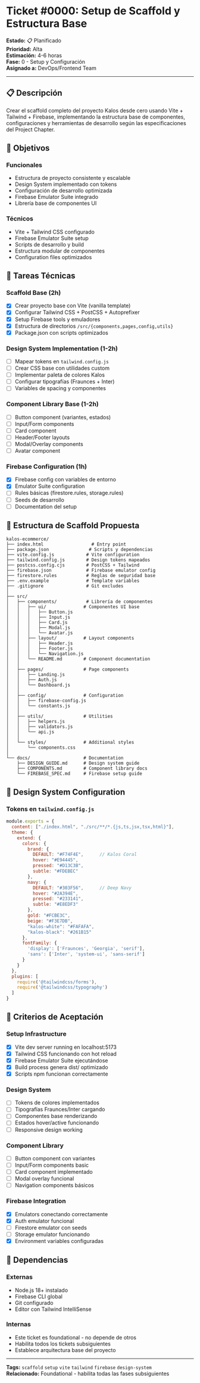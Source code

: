 # Ticket #0000: Setup de Scaffold y Estructura Base

**Estado:** 📋 Planificado  
**Prioridad:** Alta  
**Estimación:** 4-6 horas  
**Fase:** 0 - Setup y Configuración  
**Asignado a:** DevOps/Frontend Team  

---

## 📋 Descripción

Crear el scaffold completo del proyecto Kalos desde cero usando Vite + Tailwind + Firebase, implementando la estructura base de componentes, configuraciones y herramientas de desarrollo según las especificaciones del Project Chapter.

## 🎯 Objetivos

### Funcionales
- Estructura de proyecto consistente y escalable
- Design System implementado con tokens
- Configuración de desarrollo optimizada
- Firebase Emulator Suite integrado
- Librería base de componentes UI

### Técnicos
- Vite + Tailwind CSS configurado
- Firebase Emulator Suite setup
- Scripts de desarrollo y build
- Estructura modular de componentes
- Configuration files optimizados

## 🔧 Tareas Técnicas

### Scaffold Base (2h)
- [x] Crear proyecto base con Vite (vanilla template)
- [x] Configurar Tailwind CSS + PostCSS + Autoprefixer
- [x] Setup Firebase tools y emuladores
- [x] Estructura de directorios `/src/{components,pages,config,utils}`
- [x] Package.json con scripts optimizados

### Design System Implementation (1-2h)
- [ ] Mapear tokens en `tailwind.config.js`
- [ ] Crear CSS base con utilidades custom
- [ ] Implementar paleta de colores Kalos
- [ ] Configurar tipografías (Fraunces + Inter)
- [ ] Variables de spacing y componentes

### Component Library Base (1-2h)
- [ ] Button component (variantes, estados)
- [ ] Input/Form components
- [ ] Card component
- [ ] Header/Footer layouts
- [ ] Modal/Overlay components
- [ ] Avatar component

### Firebase Configuration (1h)
- [x] Firebase config con variables de entorno
- [x] Emulator Suite configuration
- [ ] Rules básicas (firestore.rules, storage.rules)
- [ ] Seeds de desarrollo
- [ ] Documentation del setup

## 📁 Estructura de Scaffold Propuesta

```
kalos-ecommerce/
├── index.html                  # Entry point
├── package.json               # Scripts y dependencias
├── vite.config.js            # Vite configuration
├── tailwind.config.js        # Design tokens mapeados
├── postcss.config.cjs        # PostCSS + Tailwind
├── firebase.json             # Firebase emulator config
├── firestore.rules           # Reglas de seguridad base
├── .env.example              # Template variables
├── .gitignore                # Git excludes
│
├── src/
│   ├── components/           # Librería de componentes
│   │   ├── ui/              # Componentes UI base
│   │   │   ├── Button.js
│   │   │   ├── Input.js
│   │   │   ├── Card.js
│   │   │   ├── Modal.js
│   │   │   └── Avatar.js
│   │   ├── layout/          # Layout components
│   │   │   ├── Header.js
│   │   │   ├── Footer.js
│   │   │   └── Navigation.js
│   │   └── README.md        # Component documentation
│   │
│   ├── pages/               # Page components
│   │   ├── Landing.js
│   │   ├── Auth.js
│   │   └── Dashboard.js
│   │
│   ├── config/              # Configuration
│   │   ├── firebase-config.js
│   │   └── constants.js
│   │
│   ├── utils/               # Utilities
│   │   ├── helpers.js
│   │   ├── validators.js
│   │   └── api.js
│   │
│   └── styles/              # Additional styles
│       └── components.css
│
└── docs/                    # Documentation
    ├── DESIGN_GUIDE.md      # Design system guide
    ├── COMPONENTS.md        # Component library docs
    └── FIREBASE_SPEC.md     # Firebase setup guide
```

## 🎨 Design System Configuration

### Tokens en `tailwind.config.js`
```javascript
module.exports = {
  content: ["./index.html", "./src/**/*.{js,ts,jsx,tsx,html}"],
  theme: {
    extend: {
      colors: {
        brand: {
          DEFAULT: "#F74F4E",      // Kalos Coral
          hover: "#E94445",
          pressed: "#D13C3B",
          subtle: "#FDEBEC"
        },
        navy: {
          DEFAULT: "#303F56",      // Deep Navy
          hover: "#2A394E",
          pressed: "#233141",
          subtle: "#E8EDF3"
        },
        gold: "#FCBE3C",
        beige: "#F3E7DB",
        "kalos-white": "#FAFAFA",
        "kalos-black": "#261B15"
      },
      fontFamily: {
        'display': ['Fraunces', 'Georgia', 'serif'],
        'sans': ['Inter', 'system-ui', 'sans-serif']
      }
    }
  },
  plugins: [
    require('@tailwindcss/forms'),
    require('@tailwindcss/typography')
  ]
}
```

## 🧪 Criterios de Aceptación

### Setup Infrastructure
- [x] Vite dev server running en localhost:5173
- [x] Tailwind CSS funcionando con hot reload
- [x] Firebase Emulator Suite ejecutándose
- [x] Build process genera dist/ optimizado
- [x] Scripts npm funcionan correctamente

### Design System
- [ ] Tokens de colores implementados
- [ ] Tipografías Fraunces/Inter cargando
- [ ] Componentes base renderizando
- [ ] Estados hover/active funcionando
- [ ] Responsive design working

### Component Library
- [ ] Button component con variantes
- [ ] Input/Form components basic
- [ ] Card component implementado
- [ ] Modal overlay funcional
- [ ] Navigation components básicos

### Firebase Integration
- [x] Emulators conectando correctamente
- [x] Auth emulator funcional
- [ ] Firestore emulator con seeds
- [ ] Storage emulator funcionando
- [x] Environment variables configuradas

## 🔗 Dependencias

### Externas
- Node.js 18+ instalado
- Firebase CLI global
- Git configurado
- Editor con Tailwind IntelliSense

### Internas
- Este ticket es foundational - no depende de otros
- Habilita todos los tickets subsiguientes
- Establece arquitectura base del proyecto

---

**Tags:** `scaffold` `setup` `vite` `tailwind` `firebase` `design-system`  
**Relacionado:** Foundational - habilita todas las fases subsiguientes
